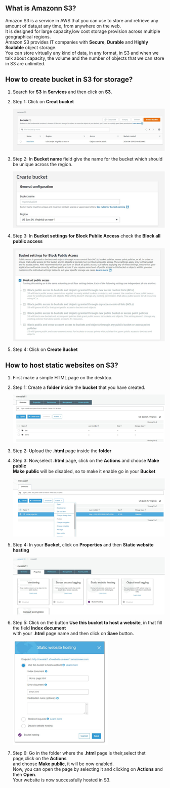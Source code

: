 ## What is Amazonn S3?
   Amazon S3 is a service in AWS that you can use to store and retrieve any amount of data,at any time, from anywhere on the web.  
   It is designed for large capacity,low cost storage provision across multiple geographical regions.  
   Amazon S3 provides IT companies with **Secure**, **Durable** and **Highly Scalable** object storage.  
   You can store virtually any kind of data, in any format, in S3 and when we talk about capacity, the volume and the number of objects
   that we can store in S3 are unlimited.
   
## How to create bucket in S3 for storage?
   
   1) Search for **S3** in **Services** and then click on **S3**.
   
   2) Step 1: Click on **Creat bucket**
      
      ![](Image/S3-1.JPG)
   
   3) Step 2: In **Bucket name** field give the name for the bucket which should be unique across the region.
   
      ![](Image/S3-2.JPG)
      
   4) Step 3: In **Bucket settings for Block Public Access** check the **Block all public access**
   
      <img src="Image/S3-3.JPG" widthe=100>
     
   5) Step 4: Click on **Create Bucket** 
   
   
 
 
 ## How to host static websites on S3?
 
   1) First make a simple HTML page on the desktop.
   
   2) Step 1: Create a **folder** inside the **bucket** that you have created.
   
      ![](Image/static1.JPG)
      
   3) Step 2: Upload the **.html** page inside the **folder**
   
      
   4) Step 3: Now,select **.html** page, click on the **Actions** and choose **Make public**  
              **Make public** will be disabled, so to make it enable go in your **Bucket**
              
       ![](Image/static2.JPG)
       
   5) Step 4: In your **Bucket**, click on **Properties** and then **Static website hosting**
              
      ![](Image/static3.JPG)
      
   6) Step 5: Click on the button **Use this bucket to host a website**, in that fill the field **Index document**  
              with your **.html** page name and then click on **Save** button.
              
      <img src="Image/static4.JPG" width=300>
      
   7) Step 6: Go in the folder where the **.html** page is their,select thet page,click on the **Actions**   
              and choose **Make public**, it will be now enabled.  
              Now, you can open the page by selecting it and clicking on **Actions** and then **Open**.  
              Your website is now successfully hosted in S3.  
 
    
   
   
   
   
   
